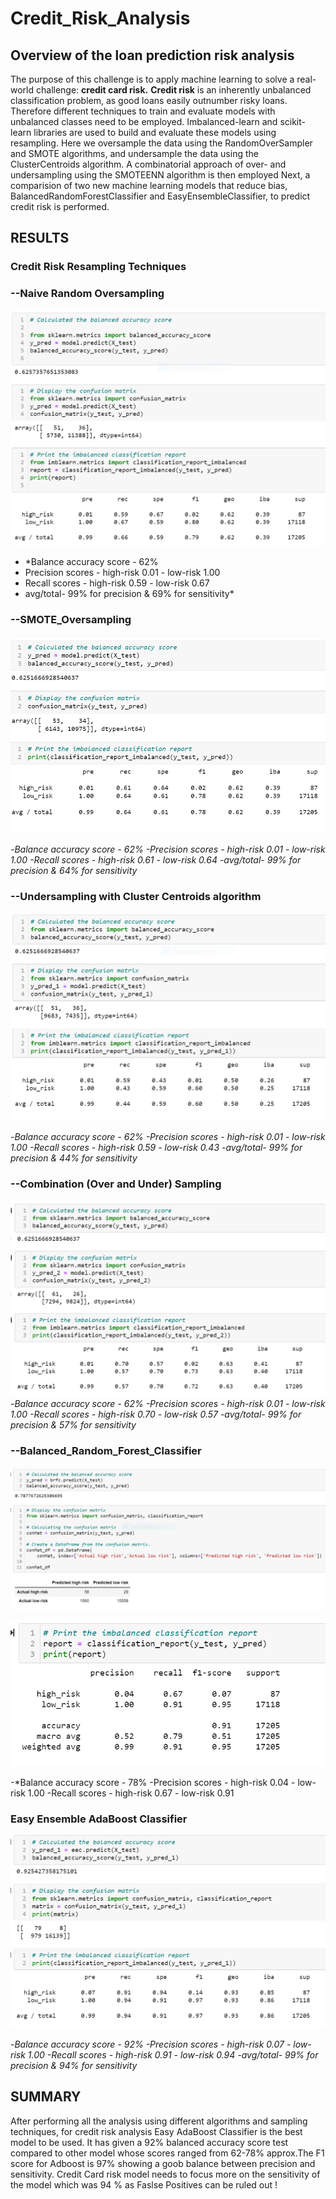 # Credit_Risk_Analysis
## Overview of the loan prediction risk analysis
The purpose of this challenge is to apply machine learning to solve a real-world challenge: **credit card risk.**
**Credit risk** is an inherently unbalanced classification problem, as good loans easily outnumber risky loans. Therefore different techniques to train and evaluate models with unbalanced classes need to be employed. Imbalanced-learn and scikit-learn libraries are used  to build and evaluate these  models using resampling.
 Here we oversample the data using the RandomOverSampler and SMOTE algorithms, and undersample the data using the ClusterCentroids algorithm. A combinatorial approach of over- and undersampling using the SMOTEENN algorithm is then employed  Next, a comparision of  two new machine learning models that reduce bias, BalancedRandomForestClassifier and EasyEnsembleClassifier, to predict credit risk is performed.
 
 ## RESULTS
 
 ### Credit Risk Resampling Techniques
 ### --Naive Random Oversampling
 
 ![NaiveRandomOversampling](./Resources/NaiveRandomOversampling.PNG)
 
- *Balance accuracy score - 62%
- Precision scores - high-risk 0.01 - low-risk 1.00
- Recall scores - high-risk 0.59 - low-risk 0.67
- avg/total- 99% for precision & 69% for sensitivity*
 
  
 ### --SMOTE_Oversampling
  
  ![SMOTE_Oversampling](./Resources/SMOTE_Oversampling.PNG)
  
-*Balance accuracy score - 62%
-Precision scores - high-risk 0.01 - low-risk 1.00
-Recall scores - high-risk 0.61 - low-risk 0.64
-avg/total- 99% for precision & 64% for sensitivity*
 
 ### --Undersampling with Cluster Centroids algorithm
 ![ClusterCentroids_algorithm](./Resources/ClusterCentroids_algorithm.PNG)
 
-*Balance accuracy score - 62%
-Precision scores - high-risk 0.01 - low-risk 1.00
-Recall scores - high-risk 0.59 - low-risk 0.43
-avg/total- 99% for precision & 44% for sensitivity*
 
 
 
 ### --Combination (Over and Under) Sampling
 ![CombinationOverandUnderSampling](./Resources/CombinationOverandUnderSampling.PNG)
-*Balance accuracy score - 62%
-Precision scores - high-risk 0.01 - low-risk 1.00
-Recall scores - high-risk 0.70 - low-risk 0.57
-avg/total- 99% for precision & 57% for sensitivity*
 
 ### --Balanced_Random_Forest_Classifier

![Balanced_Random_Forest_Classifier](./Resources/Balanced_Random_Forest_Classifier.PNG)

![BalancedRFCR](./Resources/BalancedRFCR.PNG)

-*Balance accuracy score - 78%
-Precision scores - high-risk 0.04 - low-risk 1.00
-Recall scores - high-risk 0.67 - low-risk 0.91


### Easy Ensemble AdaBoost Classifier

![Easy_Ensemble_AdaBoost_Classifier](./Resources/Easy_Ensemble_AdaBoost_Classifier.PNG)

-*Balance accuracy score - 92%
-Precision scores - high-risk 0.07 - low-risk 1.00
-Recall scores - high-risk 0.91 - low-risk 0.94
-avg/total- 99% for precision & 94% for sensitivity*

## SUMMARY

After performing all the analysis using different algorithms and sampling techniques, for credit risk analysis Easy AdaBoost Classifier is the best  model to be used.
It has given a 92% balanced accuracy score test compared to other model whose scores ranged from 62-78% approx.The F1 score for Adboost is 97% showing a goob balance between 
precision and sensitivity. Credit Card risk model needs to focus more on the sensitivity of the model which was 94 %  as Faslse Positives can be ruled out !

